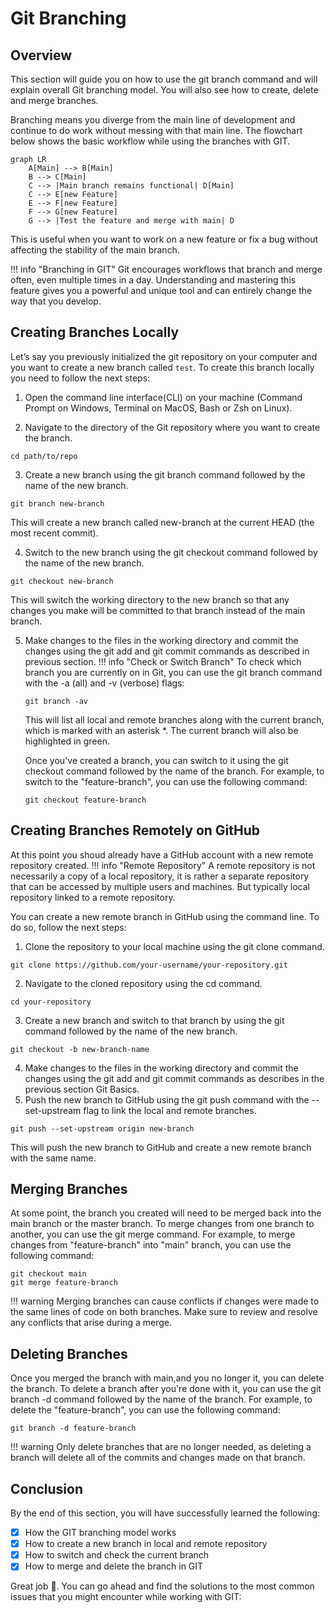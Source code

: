 # Git Branching

## Overview

This section will guide you on how to use the git branch command and will explain overall Git branching model. You will also see how to create, delete and merge branches.

Branching means you diverge from the main line of development and continue to do work without messing with that main line. The flowchart below shows the basic workflow while using the branches with GIT.
``` mermaid
graph LR
    A[Main] --> B[Main] 
    B --> C[Main]
    C --> |Main branch remains functional| D[Main]
    C --> E[new Feature]
    E --> F[new Feature]
    F --> G[new Feature]
    G --> |Test the feature and merge with main| D
```
 This is useful when you want to work on a new feature or fix a bug without affecting the stability of the main branch.
 
!!! info "Branching in GIT"
    Git encourages workflows that branch and merge often, even multiple times in a day. Understanding and mastering this feature gives you a powerful and unique tool and can entirely change the way that you develop.

## Creating Branches Locally

Let’s say you previously initialized the git repository on your computer and you want to create a new branch called ```test```.
To create this branch locally you need to follow the next steps:

1. Open the command line interface(CLI) on your machine (Command Prompt on Windows, Terminal on MacOS, Bash or Zsh on Linux).

2. Navigate to the directory of the Git repository where you want to create the branch.
  ```
  cd path/to/repo
  ```

3. Create a new branch using the git branch command followed by the name of the new branch.
 ```
 git branch new-branch
 ```
This will create a new branch called new-branch at the current HEAD (the most recent commit).

4. Switch to the new branch using the git checkout command followed by the name of the new branch.
 ```
 git checkout new-branch
 ```
 This will switch the working directory to the new branch so that any changes you make will be committed to that branch instead of the main branch.

5. Make changes to the files in the working directory and commit the changes using the git add and git commit commands as described in previous section.
!!! info "Check or Switch Branch"
    To check which branch you are currently on in Git, you can use the git branch command with the -a (all) and -v (verbose) flags:
    ```
    git branch -av
    ```
    This will list all local and remote branches along with the current branch, which is marked with an asterisk *. The current branch will also be highlighted in green.

    Once you've created a branch, you can switch to it using the git checkout command followed by the name of the branch. For example, to switch to the "feature-branch", you can use the following command:
    ```
    git checkout feature-branch
    ```

## Creating Branches Remotely on GitHub

 At this point you shoud already have a GitHub account with a new remote repository created.
!!! info "Remote Repository"
    A remote repository is not necessarily a copy of a local repository, it is rather a separate repository that can be accessed by multiple users and machines. But typically local repository linked to a remote repository.

 You can create a new remote branch in GitHub using the command line. To do so, follow the next steps:

1. Clone the repository to your local machine using the git clone command.
 ```
 git clone https://github.com/your-username/your-repository.git
 ```
2. Navigate to the cloned repository using the cd command.
 ```
 cd your-repository
 ```
3. Create a new branch and switch to that branch by using the git command followed by the name of the new branch.
 ```
 git checkout -b new-branch-name
 ```
4. Make changes to the files in the working directory and commit the changes using the git add and git commit commands as describes in the previous section Git Basics.
5. Push the new branch to GitHub using the git push command with the --set-upstream flag to link the local and remote branches.
 ```
 git push --set-upstream origin new-branch
 ```
This will push the new branch to GitHub and create a new remote branch with the same name.

## Merging Branches
At some point, the branch you created will need to be merged back into the main branch or the master branch. 
To merge changes from one branch to another, you can use the git merge command. For example, to merge changes from "feature-branch" into "main" branch, you can use the following command:
 ```
 git checkout main
 git merge feature-branch
 ```
!!! warning
    Merging branches can cause conflicts if changes were made to the same lines of code on both branches. Make sure to review and resolve any conflicts that arise during a merge.

## Deleting Branches
Once you merged the branch with main,and you no longer it, you can delete the branch. 
To delete a branch after you're done with it, you can use the git branch -d command followed by the name of the branch. For example, to delete the "feature-branch", you can use the following command:
 ```
 git branch -d feature-branch
 ```
!!! warning
    Only delete branches that are no longer needed, as deleting a branch will delete all of the commits and changes made on that branch.

## Conclusion

By the end of this section, you will have successfully learned the following:

- [x] How the GIT branching model works
- [x] How to create a new branch in local and remote repository
- [x] How to switch and check the current branch
- [x] How to merge and delete the branch in GIT

Great job 🤗. You can go ahead and find the solutions to the most common issues that you might encounter while working with GIT: